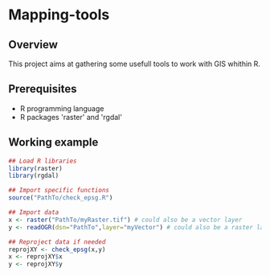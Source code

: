 # Mapping-tools

## Overview
This project aims at gathering some usefull tools to work with GIS whithin R.

## Prerequisites
* R programming language
* R packages 'raster' and 'rgdal'

## Working example
```R
## Load R libraries
library(raster)
library(rgdal)

## Import specific functions
source("PathTo/check_epsg.R")

## Import data
x <- raster("PathTo/myRaster.tif") # could also be a vector layer
y <- readOGR(dsn="PathTo",layer="myVector") # could also be a raster layer

## Reproject data if needed
reprojXY <- check_epsg(x,y)
x <- reprojXY$x
y <- reprojXY$y
```
